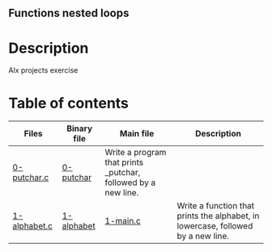 ## Functions nested loops

# Description
Alx projects exercise

# Table of contents
Files | Binary file | Main file | Description
------|-------------|-----------|------------
[0-putchar.c](./0-putchar.c) | [0-putchar](./0-putchar) | Write a program that prints _putchar, followed by a new line.
[1-alphabet.c](./1-alphabet.c) | [1-alphabet](./1-alphabet) | [1-main.c](./1-main.c) | Write a function that prints the alphabet, in lowercase, followed by a new line.
